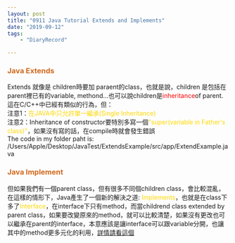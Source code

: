 ```yaml
---
layout: post
title: "0911 Java Tutorial Extends and Implements"
date: "2019-09-12"
tags:
    - "DiaryRecord"

---
```


<h3><span style="color:#D2691E">Java Extends</span></h3>
Extends 就像是 children時要加 paraent的class，也就是說，children 是包括在parent裡已有的variable, methond...也可以說children是<span style="color:#ff0000">inheritance</span>of parent.這在C/C++中已經有類似的行為，但：<br>
注意1：<span style="color:#FFD700">在JAVA中只允許單一繼承(Single Inheritance)</span><br>
注意2：Inheritance of constructor要特別多寫一個<span style="color:#FFD700">"super(variable in Father's class)"</span>，如果沒有寫的話，在compile時就會發生錯誤<br>
The code in my folder paht is: /Users/Apple/Desktop/JavaTest/ExtendsExample/src/app/ExtendExample.java
<br>
<h3><span style="color:#D2691E">Java Implement</span></h3>
但如果我們有一個parent class，但有很多不同個children class，會比較混亂，在這樣的情形下，Java產生了一個新的解決之道: <span style="color:#FFD700">Implements</span>，也就是在class下多了<span style="color:#FFD700">Interface</span>，在interface下只有method，而當childrend class extended by parent class，如果要改變原來的method，就可以比較清楚，如果沒有更改也可以繼承在parent的interface，本意應該是讓interface可以跟variable分開，也讓其中的method更多元化的利用，<a href="https://openhome.cc/Gossip/Java/Interface.html">詳情請看這個</a>